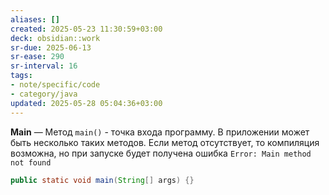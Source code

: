 ```yaml
---
aliases: []
created: 2025-05-23 11:30:59+03:00
deck: obsidian::work
sr-due: 2025-06-13
sr-ease: 290
sr-interval: 16
tags:
- note/specific/code
- category/java
updated: 2025-05-28 05:04:36+03:00
---
```


**Main**
—
Метод `main()` - точка входа программу. В приложении может быть несколько таких методов. Если метод отсутствует, то компиляция возможна, но при запуске будет получена ошибка `Error: Main method not found`
```java
public static void main(String[] args) {}
```